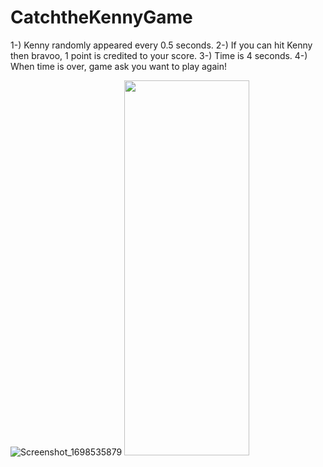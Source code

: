 # CatchtheKennyGame

1-) Kenny randomly appeared every 0.5 seconds.
2-) If you can hit Kenny then bravoo, 1 point is credited to your score.
3-) Time is 4 seconds.
4-) When time is over, game ask you want to play again!

![Screenshot_1698535879](https://github.com/josephnade/CatchtheKennyGame/assets/73718938/2bc7cfc4-3ae7-4166-ae03-542ad44a18f6)
<img src="https://github.com/josephnade/CatchtheKennyGame/assets/73718938/2bc7cfc4-3ae7-4166-ae03-542ad44a18f6" width="200" height="600">
